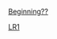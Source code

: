 
[Beginning??](https://github.com/ethanptruong/cse15l-lab-reports/blob/main/index1.md)

[LR1](https://ethanptruong.github.io/cse15l-lab-report/LabReport1)

